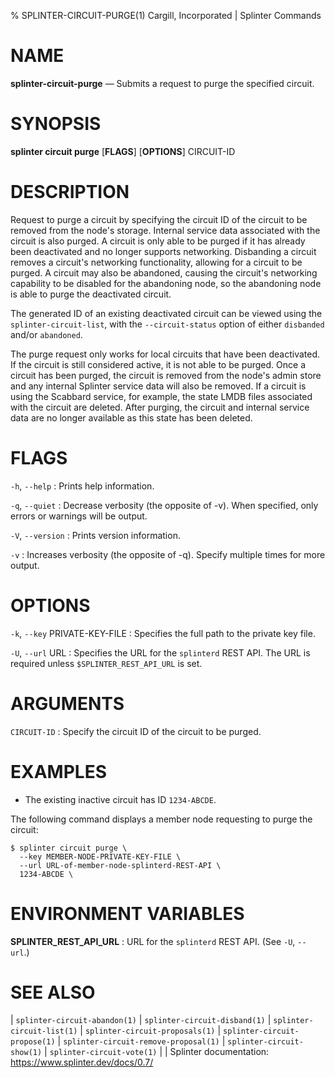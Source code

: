% SPLINTER-CIRCUIT-PURGE(1) Cargill, Incorporated | Splinter Commands
<!--
  Copyright 2018-2022 Cargill Incorporated
  Licensed under Creative Commons Attribution 4.0 International License
  https://creativecommons.org/licenses/by/4.0/
-->

NAME
====

**splinter-circuit-purge** — Submits a request to purge the specified circuit.

SYNOPSIS
========
**splinter circuit purge** \[**FLAGS**\] \[**OPTIONS**\] CIRCUIT-ID

DESCRIPTION
===========
Request to purge a circuit by specifying the circuit ID of the circuit to be
removed from the node's storage. Internal service data associated with the
circuit is also purged. A circuit is only able to be purged if it has already
been deactivated and no longer supports networking. Disbanding a circuit
removes a circuit's networking functionality, allowing for a circuit to be
purged. A circuit may also be abandoned, causing the circuit's networking
capability to be disabled for the abandoning node, so the abandoning node
is able to purge the deactivated circuit.

The generated ID of an existing deactivated circuit can be viewed using the
`splinter-circuit-list`, with the `--circuit-status` option of either
`disbanded` and/or `abandoned`.

The purge request only works for local circuits that have been deactivated. If
the circuit is still considered active, it is not able to be purged. Once a
circuit has been purged, the circuit is removed from the node's admin store and
any internal Splinter service data will also be removed. If a circuit is using
the Scabbard service, for example, the state LMDB files associated with the
circuit are deleted. After purging, the circuit and internal service data are
no longer available as this state has been deleted.

FLAGS
=====
`-h`, `--help`
: Prints help information.

`-q`, `--quiet`
: Decrease verbosity (the opposite of -v). When specified, only errors or
  warnings will be output.

`-V`, `--version`
: Prints version information.

`-v`
: Increases verbosity (the opposite of -q). Specify multiple times for more
  output.

OPTIONS
=======
`-k`, `--key` PRIVATE-KEY-FILE
: Specifies the full path to the private key file.

`-U`, `--url` URL
: Specifies the URL for the `splinterd` REST API. The URL is required unless
  `$SPLINTER_REST_API_URL` is set.

ARGUMENTS
=========
`CIRCUIT-ID`
: Specify the circuit ID of the circuit to be purged.

EXAMPLES
========
* The existing inactive circuit has ID `1234-ABCDE`.

The following command displays a member node requesting to purge the circuit:
```
$ splinter circuit purge \
  --key MEMBER-NODE-PRIVATE-KEY-FILE \
  --url URL-of-member-node-splinterd-REST-API \
  1234-ABCDE \
```

ENVIRONMENT VARIABLES
=====================
**SPLINTER_REST_API_URL**
: URL for the `splinterd` REST API. (See `-U`, `--url`.)

SEE ALSO
========
| `splinter-circuit-abandon(1)`
| `splinter-circuit-disband(1)`
| `splinter-circuit-list(1)`
| `splinter-circuit-proposals(1)`
| `splinter-circuit-propose(1)`
| `splinter-circuit-remove-proposal(1)`
| `splinter-circuit-show(1)`
| `splinter-circuit-vote(1)`
|
| Splinter documentation: https://www.splinter.dev/docs/0.7/
